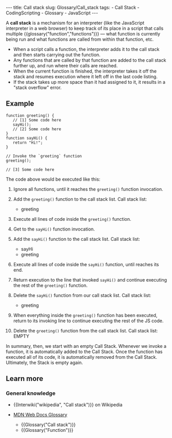 --- title: Call stack slug: Glossary/Call\_stack tags: - Call Stack - CodingScripting - Glossary - JavaScript ---

A **call stack** is a mechanism for an interpreter (like the JavaScript interpreter in a web browser) to keep track of its place in a script that calls multiple {{glossary("function","functions")}} — what function is currently being run and what functions are called from within that function, etc.

-   When a script calls a function, the interpreter adds it to the call stack and then starts carrying out the function.
-   Any functions that are called by that function are added to the call stack further up, and run where their calls are reached.
-   When the current function is finished, the interpreter takes it off the stack and resumes execution where it left off in the last code listing.
-   If the stack takes up more space than it had assigned to it, it results in a "stack overflow" error.

Example
-------

    function greeting() {
       // [1] Some code here
       sayHi();
       // [2] Some code here
    }
    function sayHi() {
       return "Hi!";
    }

    // Invoke the `greeting` function
    greeting();

    // [3] Some code here

The code above would be executed like this:

1.  Ignore all functions, until it reaches the `greeting()` function invocation.
2.  Add the `greeting()` function to the call stack list.
    Call stack list:  
    - greeting

3.  Execute all lines of code inside the `greeting()` function.
4.  Get to the `sayHi()` function invocation.
5.  Add the `sayHi()` function to the call stack list.
    Call stack list:  
    - sayHi  
    - greeting

6.  Execute all lines of code inside the `sayHi()` function, until reaches its end.
7.  Return execution to the line that invoked `sayHi()` and continue executing the rest of the `greeting()` function.
8.  Delete the `sayHi()` function from our call stack list.
    Call stack list:  
    - greeting

9.  When everything inside the `greeting()` function has been executed, return to its invoking line to continue executing the rest of the JS code.
10. Delete the `greeting()` function from the call stack list.
    Call stack list:  
    EMPTY

In summary, then, we start with an empty Call Stack. Whenever we invoke a function, it is automatically added to the Call Stack. Once the function has executed all of its code, it is automatically removed from the Call Stack. Ultimately, the Stack is empty again.

Learn more
----------

### General knowledge

-   {{Interwiki("wikipedia", "Call stack")}} on Wikipedia

-   [MDN Web Docs Glossary](/en-US/docs/Glossary)
    -   {{Glossary("Call stack")}}
    -   {{Glossary("Function")}}
